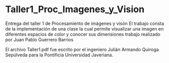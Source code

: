 # Taller1_Proc_Imagenes_y_Vision
Entrega del taller 1 de Procesamiento de imágenes y visón
El trabajo consta de la implementación de una clase la cual permite visualizar una imagen en diferentes espacios de color y conocer sus dimensiones
trabajo realizado por Juan Pablo Guerrero Barrios

El archivo Taller1.pdf fue escrito por el ingeniero Julián Armando Quiroga Sepúlveda para la Pontificia Universidad Javeriana.
